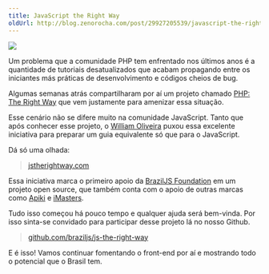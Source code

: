 ```yaml
---
title: JavaScript the Right Way
oldUrl: http://blog.zenorocha.com/post/29927205539/javascript-the-right-way
---
```


<p><img src="http://media.tumblr.com/tumblr_m93xteQeai1qe3219.jpg"/></p>

<p>Um problema que a comunidade PHP tem enfrentado nos últimos anos é a quantidade de tutoriais desatualizados que acabam propagando entre os iniciantes más práticas de desenvolvimento e códigos cheios de bug.</p>

<p>Algumas semanas atrás compartilharam por aí um projeto chamado <a href="http://www.phptherightway.com/" target="_blank">PHP: The Right Way</a> que vem justamente para amenizar essa situação.</p>

<p>Esse cenário não se difere muito na comunidade JavaScript. Tanto que após conhecer esse projeto, o <a href="http://oliveirawilliam.wordpress.com/" target="_blank">William Oliveira</a> puxou essa excelente iniciativa para preparar um guia equivalente só que para o JavaScript.</p>

<!-- more -->

<p>Dá só uma olhada:</p>

<blockquote>

<p><a href="http://jstherightway.com/" target="_blank">jstherightway.com</a></p>

</blockquote>

<p>Essa iniciativa marca o primeiro apoio da <a href="http://braziljs.org" target="_blank">BrazilJS Foundation</a> em um projeto open source, que também conta com o apoio de outras marcas como <a href="http://apiki.com/">Apiki</a> e <a href="http://imasters.com.br/">iMasters</a>.</p>

<p>Tudo isso começou há pouco tempo e qualquer ajuda será bem-vinda. Por isso sinta-se convidado para participar desse projeto lá no nosso Github.</p>

<blockquote>

<p><a href="http://github.com/braziljs/js-the-right-way" target="_blank">github.com/braziljs/js-the-right-way</a></p>

</blockquote>

<p>E é isso! Vamos continuar fomentando o front-end por aí e mostrando todo o potencial que o Brasil tem.</p>

